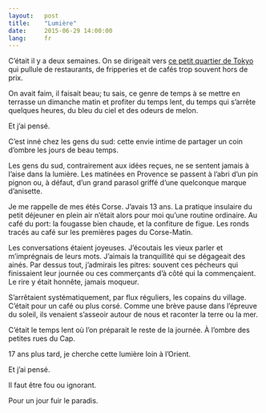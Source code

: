 ```yaml
---
layout:   post
title:    "Lumière"
date:     2015-06-29 14:00:00
lang:     fr
---
```


C’était il y a deux semaines. On se dirigeait vers [ce petit quartier de Tokyo](https://fr.wikipedia.org/wiki/Shimo-Kitazawa) qui pullule de restaurants, de fripperies et de cafés trop souvent hors de prix.

On avait faim, il faisait beau; tu sais, ce genre de temps à se mettre en terrasse un dimanche matin et profiter du temps lent, du temps qui s’arrête quelques heures, du bleu du ciel et des odeurs de melon.

Et j’ai pensé.

C’est inné chez les gens du sud: cette envie intime de partager un coin d’ombre les jours de beau temps.

Les gens du sud, contrairement aux idées reçues, ne se sentent jamais à l’aise dans la lumière. Les matinées en Provence se passent à l’abri d’un pin pignon ou, à défaut, d’un grand parasol griffé d’une quelconque marque d’anisette.

Je me rappelle de mes étés Corse. J’avais 13 ans. La pratique insulaire du petit déjeuner en plein air n’était alors pour moi qu’une routine ordinaire. Au café du port: la fougasse bien chaude, et la confiture de figue. Les ronds tracés au café sur les premières pages du Corse-Matin.

Les conversations étaient joyeuses. J’écoutais les vieux parler et m’imprégnais de leurs mots. J’aimais la tranquillité qui se dégageait des ainés. Par dessus tout, j’admirais les pitres: souvent ces pécheurs qui finissaient leur journée ou ces commerçants d’à côté qui la commençaient. Le rire y était honnête, jamais moqueur.

S’arrêtaient systématiquement, par flux réguliers, les copains du village. C’était pour un café ou plus corsé. Comme une brève pause dans l’épreuve du soleil, ils venaient s’asseoir autour de nous et raconter la terre ou la mer.

C’était le temps lent où l’on préparait le reste de la journée. À l’ombre des petites rues du Cap.

17 ans plus tard, je cherche cette lumière loin à l’Orient.

Et j’ai pensé.

Il faut être fou ou ignorant.

Pour un jour fuir le paradis.
